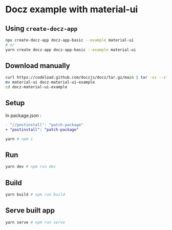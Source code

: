 # Docz example with material-ui

## Using `create-docz-app`

```sh
npx create-docz-app docz-app-basic --example material-ui
# or
yarn create docz-app docz-app-basic --example material-ui
```

## Download manually

```sh
curl https://codeload.github.com/doczjs/docz/tar.gz/main | tar -xz --strip=2 docz-main/examples/material-ui
mv material-ui docz-material-ui-example
cd docz-material-ui-example
```

## Setup

In package.json :

```diff
- "//postinstall": "patch-package"
+ "postinstall": "patch-package"
```

```sh
yarn # npm i
```

## Run

```sh
yarn dev # npm run dev
```

## Build

```sh
yarn build # npm run build
```

## Serve built app

```sh
yarn serve # npm run serve
```
